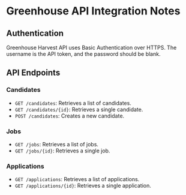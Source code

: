 # Greenhouse API Integration Notes

## Authentication

Greenhouse Harvest API uses Basic Authentication over HTTPS. The username is the API token, and the password should be blank.

## API Endpoints

### Candidates

*   `GET /candidates`: Retrieves a list of candidates.
*   `GET /candidates/{id}`: Retrieves a single candidate.
*   `POST /candidates`: Creates a new candidate.

### Jobs

*   `GET /jobs`: Retrieves a list of jobs.
*   `GET /jobs/{id}`: Retrieves a single job.

### Applications

*   `GET /applications`: Retrieves a list of applications.
*   `GET /applications/{id}`: Retrieves a single application.

